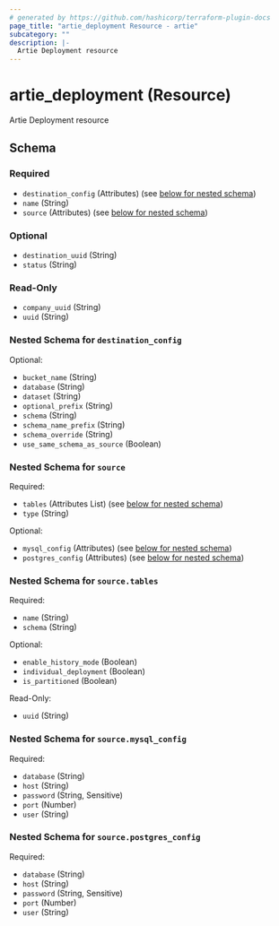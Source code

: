 ```yaml
---
# generated by https://github.com/hashicorp/terraform-plugin-docs
page_title: "artie_deployment Resource - artie"
subcategory: ""
description: |-
  Artie Deployment resource
---
```


# artie_deployment (Resource)

Artie Deployment resource



<!-- schema generated by tfplugindocs -->
## Schema

### Required

- `destination_config` (Attributes) (see [below for nested schema](#nestedatt--destination_config))
- `name` (String)
- `source` (Attributes) (see [below for nested schema](#nestedatt--source))

### Optional

- `destination_uuid` (String)
- `status` (String)

### Read-Only

- `company_uuid` (String)
- `uuid` (String)

<a id="nestedatt--destination_config"></a>
### Nested Schema for `destination_config`

Optional:

- `bucket_name` (String)
- `database` (String)
- `dataset` (String)
- `optional_prefix` (String)
- `schema` (String)
- `schema_name_prefix` (String)
- `schema_override` (String)
- `use_same_schema_as_source` (Boolean)


<a id="nestedatt--source"></a>
### Nested Schema for `source`

Required:

- `tables` (Attributes List) (see [below for nested schema](#nestedatt--source--tables))
- `type` (String)

Optional:

- `mysql_config` (Attributes) (see [below for nested schema](#nestedatt--source--mysql_config))
- `postgres_config` (Attributes) (see [below for nested schema](#nestedatt--source--postgres_config))

<a id="nestedatt--source--tables"></a>
### Nested Schema for `source.tables`

Required:

- `name` (String)
- `schema` (String)

Optional:

- `enable_history_mode` (Boolean)
- `individual_deployment` (Boolean)
- `is_partitioned` (Boolean)

Read-Only:

- `uuid` (String)


<a id="nestedatt--source--mysql_config"></a>
### Nested Schema for `source.mysql_config`

Required:

- `database` (String)
- `host` (String)
- `password` (String, Sensitive)
- `port` (Number)
- `user` (String)


<a id="nestedatt--source--postgres_config"></a>
### Nested Schema for `source.postgres_config`

Required:

- `database` (String)
- `host` (String)
- `password` (String, Sensitive)
- `port` (Number)
- `user` (String)
